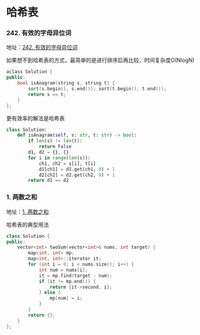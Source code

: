 # 哈希表

### 242. 有效的字母异位词

地址：[242. 有效的字母异位词](https://leetcode.cn/problems/valid-anagram/)

如果想不到哈希表的方式，最简单的是进行排序后再比较，时间复杂度O(NlogN)

```c++
aclass Solution {
public:
    bool isAnagram(string s, string t) {
        sort(s.begin(), s.end()); sort(t.begin(), t.end());
        return s == t;
    }
};
```

更有效率的解法是哈希表

```python
class Solution:
    def isAnagram(self, s: str, t: str) -> bool:
        if len(s) != len(t):
            return False
        d1, d2 = {}, {}
        for i in range(len(s)):
            ch1, ch2 = s[i], t[i]
            d1[ch1] = d1.get(ch1, 0) + 1
            d2[ch2] = d2.get(ch2, 0) + 1
        return d1 == d2
```

### 1. 两数之和

地址：[1. 两数之和](https://leetcode.cn/problems/two-sum/)

哈希表的典型用法

```c++
class Solution {
public:
    vector<int> twoSum(vector<int>& nums, int target) {
        map<int, int> mp;
        map<int, int>::iterator it;
        for (int i = 0; i < nums.size(); i++) {
            int num = nums[i];
            it = mp.find(target - num);
            if (it != mp.end()) {
                return {it->second, i};
            } else {
                mp[num] = i;
            }
        }
        return {};
    }
};
```
